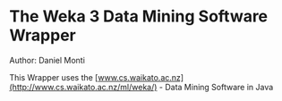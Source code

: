 The Weka 3 Data Mining Software Wrapper
===========================

Author: Daniel Monti

This Wrapper uses the [www.cs.waikato.ac.nz](http://www.cs.waikato.ac.nz/ml/weka/) - Data Mining Software in Java


